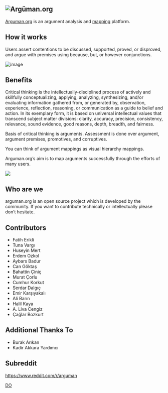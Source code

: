 ![Argüman.org](http://arguman.org/static/img/logo.png)
----
[Arguman.org](http://arguman.org) is an argument analysis and [mapping](https://en.wikipedia.org/wiki/Argument_map) platform.

## How it works

Users assert contentions to be discussed, supported, proved, or disproved, and argue with premises using because, but, or however conjunctions.

![image](https://cloud.githubusercontent.com/assets/182906/10586355/674acef0-76a4-11e5-9902-3dd7184cb0b3.png)

## Benefits

Critical thinking is the intellectually-disciplined process of actively and skillfully conceptualizing, applying, analyzing, synthesizing, and/or evaluating information gathered from, or generated by, observation, experience, reflection, reasoning, or communication as a guide to belief and action. In its exemplary form, it is based on universal intellectual values that transcend subject matter divisions: clarity, accuracy, precision, consistency, relevance, sound evidence, good reasons, depth, breadth, and fairness.

Basis of critical thinking is arguments. Assessment is done over argument, argument premises, promotives, and corruptives.

You can think of argument mappings as visual hierarchy mappings.

Arguman.org’s aim is to map arguments successfully through the efforts of many users.

![](https://upload.wikimedia.org/wikipedia/commons/thumb/9/99/Whatley.png/800px-Whatley.png)

## Who are we

arguman.org is an open source project which is developed by the community. If you want to contribute technically or intellectually please don’t hesitate.

## Contributors

- Fatih Erikli
- Tuna Vargı
- Huseyin Mert
- Erdem Ozkol
- Aybars Badur
- Can Göktaş
- Bahattin Çiniç
- Murat Çorlu
- Cumhur Korkut
- Serdar Dalgıç
- Emir Karşıyakalı
- Ali Barın
- Halil Kaya
- A. Liva Cengiz
- Çağlar Bozkurt

## Additional Thanks To

- Burak Arıkan
- Kadir Akkara Yardımcı

## Subreddit
<https://www.reddit.com/r/arguman>


[DO](https://m.do.co/c/f31e941aecd1)
